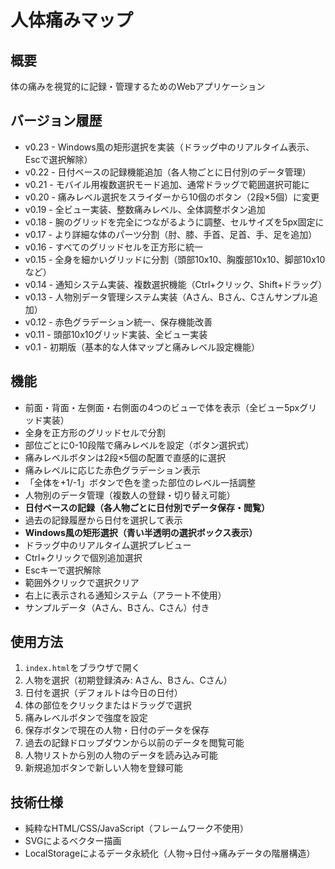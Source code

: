 # 人体痛みマップ

## 概要
体の痛みを視覚的に記録・管理するためのWebアプリケーション

## バージョン履歴
- v0.23 - Windows風の矩形選択を実装（ドラッグ中のリアルタイム表示、Escで選択解除）
- v0.22 - 日付ベースの記録機能追加（各人物ごとに日付別のデータ管理）
- v0.21 - モバイル用複数選択モード追加、通常ドラッグで範囲選択可能に
- v0.20 - 痛みレベル選択をスライダーから10個のボタン（2段×5個）に変更
- v0.19 - 全ビュー実装、整数痛みレベル、全体調整ボタン追加
- v0.18 - 腕のグリッドを完全につながるように調整、セルサイズを5px固定に
- v0.17 - より詳細な体のパーツ分割（肘、膝、手首、足首、手、足を追加）
- v0.16 - すべてのグリッドセルを正方形に統一
- v0.15 - 全身を細かいグリッドに分割（頭部10x10、胸腹部10x10、脚部10x10など）
- v0.14 - 通知システム実装、複数選択機能（Ctrl+クリック、Shift+ドラッグ）
- v0.13 - 人物別データ管理システム実装（Aさん、Bさん、Cさんサンプル追加）
- v0.12 - 赤色グラデーション統一、保存機能改善
- v0.11 - 頭部10x10グリッド実装、全ビュー実装
- v0.1 - 初期版（基本的な人体マップと痛みレベル設定機能）

## 機能
- 前面・背面・左側面・右側面の4つのビューで体を表示（全ビュー5pxグリッド実装）
- 全身を正方形のグリッドセルで分割
- 部位ごとに0-10段階で痛みレベルを設定（ボタン選択式）
- 痛みレベルボタンは2段×5個の配置で直感的に選択
- 痛みレベルに応じた赤色グラデーション表示
- 「全体を+1/-1」ボタンで色を塗った部位のレベル一括調整
- 人物別のデータ管理（複数人の登録・切り替え可能）
- **日付ベースの記録（各人物ごとに日付別でデータ保存・閲覧）**
- 過去の記録履歴から日付を選択して表示
- **Windows風の矩形選択（青い半透明の選択ボックス表示）**
- ドラッグ中のリアルタイム選択プレビュー
- Ctrl+クリックで個別追加選択
- Escキーで選択解除
- 範囲外クリックで選択クリア
- 右上に表示される通知システム（アラート不使用）
- サンプルデータ（Aさん、Bさん、Cさん）付き

## 使用方法
1. `index.html`をブラウザで開く
2. 人物を選択（初期登録済み: Aさん、Bさん、Cさん）
3. 日付を選択（デフォルトは今日の日付）
4. 体の部位をクリックまたはドラッグで選択
5. 痛みレベルボタンで強度を設定
6. 保存ボタンで現在の人物・日付のデータを保存
7. 過去の記録ドロップダウンから以前のデータを閲覧可能
8. 人物リストから別の人物のデータを読み込み可能
9. 新規追加ボタンで新しい人物を登録可能

## 技術仕様
- 純粋なHTML/CSS/JavaScript（フレームワーク不使用）
- SVGによるベクター描画
- LocalStorageによるデータ永続化（人物→日付→痛みデータの階層構造）